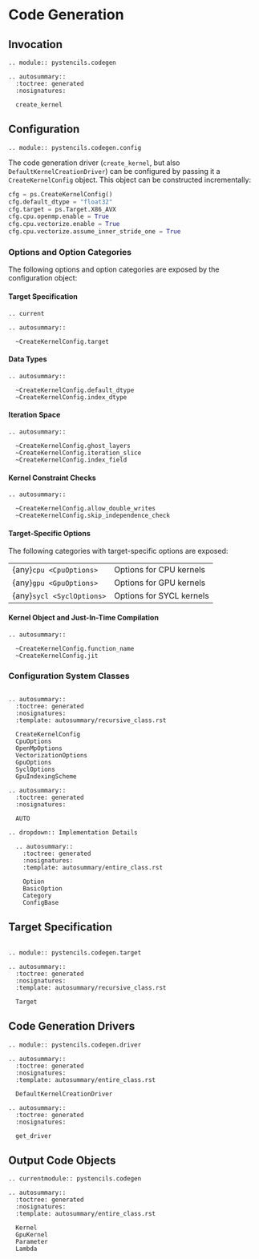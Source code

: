 # Code Generation

## Invocation

```{eval-rst}
.. module:: pystencils.codegen

.. autosummary::
  :toctree: generated
  :nosignatures:

  create_kernel
```
  
## Configuration

```{eval-rst}
.. module:: pystencils.codegen.config
```

The code generation driver (`create_kernel`, but also `DefaultKernelCreationDriver`) can be configured by
passing it a `CreateKernelConfig` object.
This object can be constructed incrementally:

```Python
cfg = ps.CreateKernelConfig()
cfg.default_dtype = "float32"
cfg.target = ps.Target.X86_AVX
cfg.cpu.openmp.enable = True
cfg.cpu.vectorize.enable = True
cfg.cpu.vectorize.assume_inner_stride_one = True
```

### Options and Option Categories

The following options and option categories are exposed by the configuration object:

#### Target Specification

```{eval-rst}
.. current

.. autosummary::

  ~CreateKernelConfig.target
```

#### Data Types

```{eval-rst}
.. autosummary::

  ~CreateKernelConfig.default_dtype
  ~CreateKernelConfig.index_dtype
```

#### Iteration Space

```{eval-rst}
.. autosummary::

  ~CreateKernelConfig.ghost_layers
  ~CreateKernelConfig.iteration_slice
  ~CreateKernelConfig.index_field
```

#### Kernel Constraint Checks

```{eval-rst}
.. autosummary::

  ~CreateKernelConfig.allow_double_writes
  ~CreateKernelConfig.skip_independence_check
```

#### Target-Specific Options

The following categories with target-specific options are exposed:

| | |
|---------------------------|--------------------------|
| {any}`cpu <CpuOptions>`   | Options for CPU kernels  |
| {any}`gpu <GpuOptions>`   | Options for GPU kernels  |
| {any}`sycl <SyclOptions>` | Options for SYCL kernels |


#### Kernel Object and Just-In-Time Compilation

```{eval-rst}
.. autosummary::

  ~CreateKernelConfig.function_name
  ~CreateKernelConfig.jit
```

### Configuration System Classes

```{eval-rst}

.. autosummary::
  :toctree: generated
  :nosignatures:
  :template: autosummary/recursive_class.rst

  CreateKernelConfig
  CpuOptions
  OpenMpOptions
  VectorizationOptions
  GpuOptions
  SyclOptions
  GpuIndexingScheme

.. autosummary::
  :toctree: generated
  :nosignatures:

  AUTO

.. dropdown:: Implementation Details

  .. autosummary::
    :toctree: generated
    :nosignatures:
    :template: autosummary/entire_class.rst

    Option
    BasicOption
    Category
    ConfigBase

```

## Target Specification

```{eval-rst}

.. module:: pystencils.codegen.target

.. autosummary::
  :toctree: generated
  :nosignatures:
  :template: autosummary/recursive_class.rst

  Target

```

## Code Generation Drivers

```{eval-rst}
.. module:: pystencils.codegen.driver

.. autosummary::
  :toctree: generated
  :nosignatures:
  :template: autosummary/entire_class.rst

  DefaultKernelCreationDriver

.. autosummary::
  :toctree: generated
  :nosignatures:

  get_driver
```

## Output Code Objects

```{eval-rst}
.. currentmodule:: pystencils.codegen

.. autosummary::
  :toctree: generated
  :nosignatures:
  :template: autosummary/entire_class.rst

  Kernel
  GpuKernel
  Parameter
  Lambda
```

